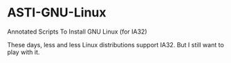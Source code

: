 # ASTI-GNU-Linux
Annotated Scripts To Install GNU Linux (for IA32)

These days, less and less Linux distributions support IA32.
But I still want to play with it.
